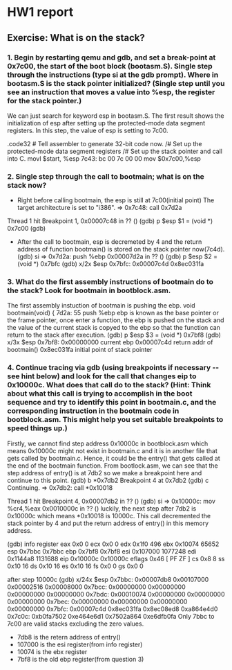 # HW1 report


## Exercise: What is on the stack?

### 1. Begin by restarting qemu and gdb, and set a break-point at 0x7c00, the start of the boot block (bootasm.S). Single step through the instructions (type si at the gdb prompt). Where in bootasm.S is the stack pointer initialized? (Single step until you see an instruction that moves a value into %esp, the register for the stack pointer.)

We can just search for keyword esp in bootasm.S. The first result shows the initialization of esp after setting up the protected-mode data segment registers. In this step, the value of esp is setting to 7c00.

.code32  # Tell assembler to generate 32-bit code now.
 /# Set up the protected-mode data segment registers
 /# Set up the stack pointer and call into C.
  movl    $start, %esp
    7c43:	bc 00 7c 00 00       	mov    $0x7c00,%esp

### 2. Single step through the call to bootmain; what is on the stack now?

- Right before calling bootmain, the esp is still at 7c00(initial point)
The target architecture is set to "i386".
=> 0x7c48:	call   0x7d2a<bootmain>

Thread 1 hit Breakpoint 1, 0x00007c48 in ?? ()
(gdb) p $esp
$1 = (void *) 0x7c00
(gdb) 

- After the call to bootmain, esp is decremeted by 4 and the return address of function bootmain() is stored on the stack pointer now(7c4d).
(gdb) si
=> 0x7d2a:	push   %ebp
0x00007d2a in ?? ()
(gdb) p $esp
$2 = (void *) 0x7bfc
(gdb) x/2x $esp
0x7bfc:	0x00007c4d	0x8ec031fa

### 3. What do the first assembly instructions of bootmain do to the stack? Look for bootmain in bootblock.asm.

The first assembly instuction of bootmain is pushing the ebp.
void
bootmain(void)
{
    7d2a:	55                   	push   %ebp
ebp is known as the base pointer or the frame pointer, once enter a function, the ebp is pushed on the stack and the value of the current stack is copyed to the ebp so that the function can return to the stack after execution.
(gdb) p $esp
$3 = (void *) 0x7bf8
(gdb) x/3x $esp
0x7bf8:	
0x00000000	current ebp
0x00007c4d	return addr of bootmain()
0x8ec031fa	initial point of stack pointer

### 4. Continue tracing via gdb (using breakpoints if necessary -- see hint below) and look for the call that changes eip to 0x10000c. What does that call do to the stack? (Hint: Think about what this call is trying to accomplish in the boot sequence and try to identify this point in bootmain.c, and the corresponding instruction in the bootmain code in bootblock.asm. This might help you set suitable breakpoints to speed things up.)

Firstly, we cannot find step address 0x10000c in bootblock.asm which means 0x10000c might not exist in bootmain.c and it is in another file that gets called by bootmain.c. Hence, it could be the entry() that gets called at the end of the bootmain function. From bootlock.asm, we can see that the step address of entry() is at 7db2 so we make a breakpoint here and continue to this point.
(gdb) b *0x7db2
Breakpoint 4 at 0x7db2
(gdb) c
Continuing.
=> 0x7db2:	call   *0x10018

Thread 1 hit Breakpoint 4, 0x00007db2 in ?? ()
(gdb) si
=> 0x10000c:	mov    %cr4,%eax
0x0010000c in ?? ()
luckily, the next step after 7db2 is 0x10000c which means *0x10018 is 10000c. This call decremented the stack pointer by 4 and put the return address of entry() in this memory address.

(gdb) info register
eax            0x0                 0
ecx            0x0                 0
edx            0x1f0               496
ebx            0x10074             65652
esp            0x7bbc              0x7bbc
ebp            0x7bf8              0x7bf8
esi            0x107000            1077248
edi            0x1144a8            1131688
eip            0x10000c            0x10000c
eflags         0x46                [ PF ZF ]
cs             0x8                 8
ss             0x10                16
ds             0x10                16
es             0x10                16
fs             0x0                 0
gs             0x0                 0

after step 10000c
(gdb) x/24x $esp
0x7bbc:	0x00007db8	0x00107000	0x00002516	0x00008000 
0x7bcc:	0x00000000	0x00000000	0x00000000	0x00000000
0x7bdc:	0x00010074	0x00000000	0x00000000	0x00000000
0x7bec:	0x00000000	0x00000000	0x00000000	0x00000000
0x7bfc:	0x00007c4d	0x8ec031fa	0x8ec08ed8	0xa864e4d0
0x7c0c:	0xb0fa7502	0xe464e6d1	0x7502a864	0xe6dfb0fa
Only 7bbc to 7c00 are valid stacks excluding the zero values.
- 7db8 is the retern address of entry()
- 107000 is the esi register(from info register)
- 10074 is the ebx register
- 7bf8 is the old ebp register(from question 3)


